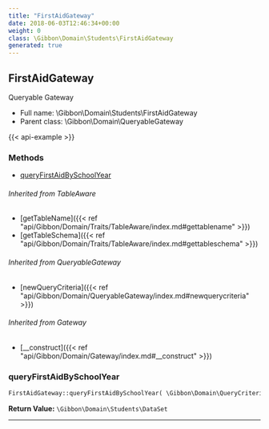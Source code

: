 ```yaml
---
title: "FirstAidGateway"
date: 2018-06-03T12:46:34+00:00
weight: 0
class: \Gibbon\Domain\Students\FirstAidGateway
generated: true
---
```


## FirstAidGateway

Queryable Gateway



* Full name: \Gibbon\Domain\Students\FirstAidGateway
* Parent class: \Gibbon\Domain\QueryableGateway

{{< api-example >}} 



### Methods

- [queryFirstAidBySchoolYear](#queryfirstaidbyschoolyear)




###### Inherited from TableAware
- [getTableName]({{< ref "api/Gibbon/Domain/Traits/TableAware/index.md#gettablename" >}})
- [getTableSchema]({{< ref "api/Gibbon/Domain/Traits/TableAware/index.md#gettableschema" >}})

###### Inherited from QueryableGateway
- [newQueryCriteria]({{< ref "api/Gibbon/Domain/QueryableGateway/index.md#newquerycriteria" >}})

###### Inherited from Gateway
- [__construct]({{< ref "api/Gibbon/Domain/Gateway/index.md#__construct" >}})



### queryFirstAidBySchoolYear



```php
FirstAidGateway::queryFirstAidBySchoolYear( \Gibbon\Domain\QueryCriteria $criteria, $gibbonSchoolYearID ): \Gibbon\Domain\Students\DataSet
```






**Return Value:**
`\Gibbon\Domain\Students\DataSet`  



---

